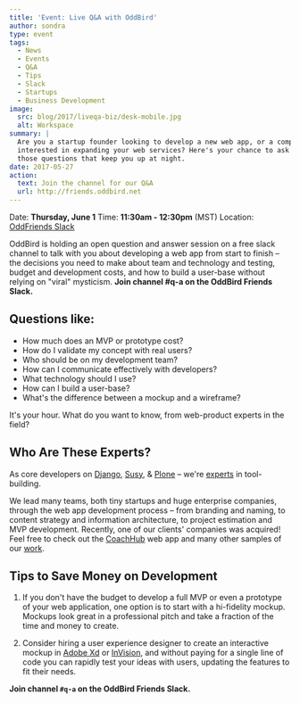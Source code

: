 ```yaml
---
title: 'Event: Live Q&A with OddBird'
author: sondra
type: event
tags:
  - News
  - Events
  - Q&A
  - Tips
  - Slack
  - Startups
  - Business Development
image:
  src: blog/2017/liveqa-biz/desk-mobile.jpg
  alt: Workspace
summary: |
  Are you a startup founder looking to develop a new web app, or a company
  interested in expanding your web services? Here's your chance to ask all
  those questions that keep you up at night.
date: 2017-05-27
action:
  text: Join the channel for our Q&A
  url: http://friends.oddbird.net
---
```


Date: **Thursday, June 1** Time: **11:30am - 12:30pm** (MST) Location:
[OddFriends Slack]

OddBird is holding an open question and answer session on a free slack
channel to talk with you about developing a web app from start to finish
– the decisions you need to make about team and technology and testing,
budget and development costs, and how to build a user-base without
relying on "viral" mysticism. **Join channel \#q-a on the OddBird
Friends Slack.**

[OddFriends Slack]: http://friends.oddbird.net

## Questions like:

- How much does an MVP or prototype cost?
- How do I validate my concept with real users?
- Who should be on my development team?
- How can I communicate effectively with developers?
- What technology should I use?
- How can I build a user-base?
- What's the difference between a mockup and a wireframe?

It's your hour. What do you want to know, from web-product experts in
the field?

## Who Are These Experts?

As core developers on [Django], [Susy], & [Plone] – we're [experts] in
tool-building.

We lead many teams, both tiny startups and huge enterprise companies,
through the web app development process – from branding and naming, to
content strategy and information architecture, to project estimation and
MVP development. Recently, one of our clients' companies was acquired!
Feel free to check out the [CoachHub] web app and many other samples of
our [work].

[Django]: https://www.djangoproject.com/
[Susy]: /susy/
[Plone]: https://plone.org/
[experts]: /birds/
[CoachHub]: /work/coachhub/
[work]: /work/

## Tips to Save Money on Development

1. If you don't have the budget to develop a full MVP or even a
   prototype of your web application, one option is to start with a
   hi-fidelity mockup. Mockups look great in a professional pitch and take
   a fraction of the time and money to create.

2. Consider hiring a user experience designer to create an interactive
   mockup in [Adobe Xd] or [InVision], and without paying for a single line
   of code you can rapidly test your ideas with users, updating the
   features to fit their needs.

**Join channel `#q-a` on the OddBird Friends Slack.**

[Adobe Xd]: http://www.adobe.com/products/experience-design.html
[InVision]: https://www.invisionapp.com/
